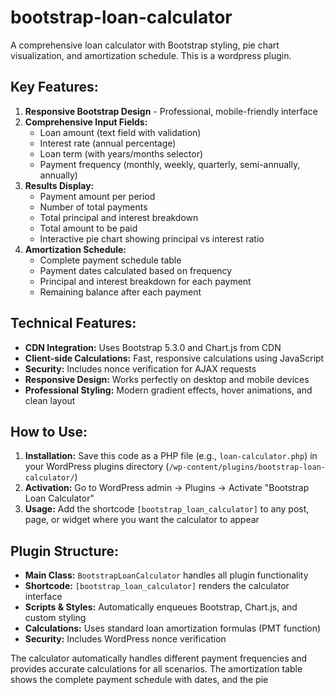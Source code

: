 # bootstrap-loan-calculator
A comprehensive loan calculator with Bootstrap styling, pie chart visualization, and amortization schedule. This is a wordpress plugin.


## Key Features:

1.  **Responsive Bootstrap Design** - Professional, mobile-friendly interface
2.  **Comprehensive Input Fields:**
    -   Loan amount (text field with validation)
    -   Interest rate (annual percentage)
    -   Loan term (with years/months selector)
    -   Payment frequency (monthly, weekly, quarterly, semi-annually, annually)
3.  **Results Display:**
    -   Payment amount per period
    -   Number of total payments
    -   Total principal and interest breakdown
    -   Total amount to be paid
    -   Interactive pie chart showing principal vs interest ratio
4.  **Amortization Schedule:**
    -   Complete payment schedule table
    -   Payment dates calculated based on frequency
    -   Principal and interest breakdown for each payment
    -   Remaining balance after each payment

## Technical Features:

-   **CDN Integration:** Uses Bootstrap 5.3.0 and Chart.js from CDN
-   **Client-side Calculations:** Fast, responsive calculations using JavaScript
-   **Security:** Includes nonce verification for AJAX requests
-   **Responsive Design:** Works perfectly on desktop and mobile devices
-   **Professional Styling:** Modern gradient effects, hover animations, and clean layout

## How to Use:

1.  **Installation:** Save this code as a PHP file (e.g., `loan-calculator.php`) in your WordPress plugins directory (`/wp-content/plugins/bootstrap-loan-calculator/`)
2.  **Activation:** Go to WordPress admin → Plugins → Activate "Bootstrap Loan Calculator"
3.  **Usage:** Add the shortcode `[bootstrap_loan_calculator]` to any post, page, or widget where you want the calculator to appear

## Plugin Structure:

-   **Main Class:** `BootstrapLoanCalculator` handles all plugin functionality
-   **Shortcode:** `[bootstrap_loan_calculator]` renders the calculator interface
-   **Scripts & Styles:** Automatically enqueues Bootstrap, Chart.js, and custom styling
-   **Calculations:** Uses standard loan amortization formulas (PMT function)
-   **Security:** Includes WordPress nonce verification

The calculator automatically handles different payment frequencies and provides accurate calculations for all scenarios. The amortization table shows the complete payment schedule with dates, and the pie
